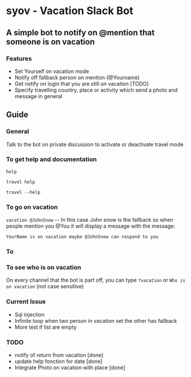 # syov - Vacation Slack Bot

## A simple bot to notify on @mention that someone is on vacation
### Features
* Set Yourself on vacation mode
* Notify off fallback person on mention (@Yourname)
* Get notify on login that you are still on vacation [TODO]
* Specify travelling country, place or activity which send a photo and message in general

## Guide
### General
Talk to the bot on private discussion to activate or deactivate travel mode
### To get help and documentation
```help```

```travel help```

```travel --help```

### To go on vacation
```vacation @JohnSnow``` -- In this case John snow is the fallback so when people mention you @You
it will display a message with the message:

```YourName is on vacation maybe @JohnSnow can respond to you```
### To

### To see who is on vacation
On every channel that the bot is part off, you can type
```?vacation``` or ```Who is on vacation``` (not case sensitive)


### Current Issue
* Sql injection
* Infinite loop when two person in vacation set the other has fallback
* More test if list are empty

### TODO
* notify of return from vacation [done]
* update help fonction for date [done]
* Integrate Photo on vacation with place [done]